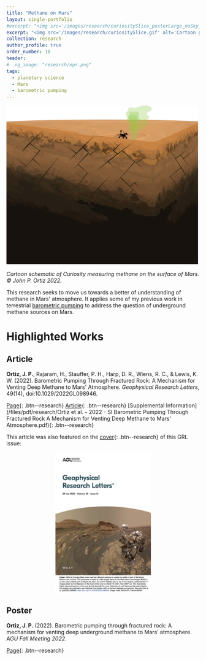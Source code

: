 ```yaml
---
title: "Methane on Mars"
layout: single-portfolio
#excerpt: "<img src='/images/research/curiositySlice_posterLarge_noSky_wFractures-01.png' alt='Cartoon of Curiosity measuring methane on the surface of Mars'>"
excerpt: "<img src='/images/research/curiositySlice.gif' alt='Cartoon gif of Curiosity measuring methane on the surface of Mars'>"
collection: research
author_profile: true
order_number: 10
header: 
#  og_image: "research/epr.png"
tags:
  - planetary science
  - Mars
  - barometric pumping
---
```


<!-- <div style="text-align: center;"> -->
<!-- <img src='/images/research/curiositySlice_posterLarge_noSky_wFractures-01.png'  -->
<!-- width='500px'> -->
<!-- </div> -->
<!-- *Cartoon schematic of Curiosity measuring methane on the surface of Mars.* -->

<img src='/images/research/curiositySlice_posterLarge_noSky_wFractures-01.png' 
width='500px'>

*Cartoon schematic of Curiosity measuring methane on the surface of Mars. &copy; John P. Ortiz 2022.*


This research seeks to move us towards a better of understanding of methane in
Mars' atmosphere. It applies some of my previous work in terrestrial
[barometric pumping](/research/baro-pumping/) to address the question of
underground methane sources on Mars. 

# Highlighted Works

## Article

<b>Ortiz, J. P.</b>, Rajaram, H., Stauffer, P. H., Harp, D. R., Wiens, R. C., &
Lewis, K. W. (2022). Barometric Pumping Through Fractured Rock: A Mechanism for
Venting Deep Methane to Mars' Atmosphere. <i>Geophysical Research Letters</i>,
49(14), doi:10.1029/2022GL098946.

<!-- > There are many regions that meet the necessary conditions for sovereign governance in the world, but few secessionist conflicts.  -->

[Page](/publication/2022-mars-baro-grl){: .btn--research} [Article](https://agupubs.onlinelibrary.wiley.com/doi/10.1029/2022GL098946){: .btn--research}  [Supplemental Information](/files/pdf/research/Ortiz et al. - 2022 - SI Barometric Pumping Through Fractured Rock A Mechanism for Venting Deep Methane to Mars' Atmosphere.pdf){: .btn--research} 

This article was also featured on the [cover](https://agupubs.onlinelibrary.wiley.com/doi/epdf/10.1002/grl.62460){: .btn--research} of this GRL issue:

<div style="text-align: center;">
<img src='/images/research/GRLCover.jpg'
width='250px'>
</div>

<!-- [Preprint](/files/pdf/research/Turning the Lights on.pdf){: .btn--research} [Replication Archive](https://journals.sagepub.com/doi/suppl/10.1177/07388942211015242){: .btn--research} [GitHub Repo](https://github.com/jayrobwilliams/conflict-preemption){: .btn--research} -->

<!-- ## Manuscript in preparation -->
<!--  -->
<!-- Rob Williams. "Keeping a Lid on it: How Government efforts to Prevent Secession Attempts can Fail." Presented at the International Studies Association Annual Convention, Toronto, ON, March 2019. -->
>

## Poster

<b>Ortiz, J. P.</b> (2022). Barometric pumping through fractured rock: A mechanism for venting deep underground methane to Mars’ atmosphere. <i>AGU Fall Meeting 2022</i>. 

[Page](/talks/2022-baroPumpingMars-agu){: .btn--research}
